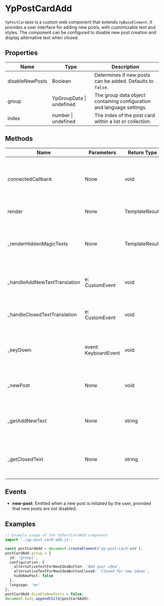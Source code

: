 # YpPostCardAdd

`YpPostCardAdd` is a custom web component that extends `YpBaseElement`. It provides a user interface for adding new posts, with customizable text and styles. The component can be configured to disable new post creation and display alternative text when closed.

## Properties

| Name            | Type                  | Description                                                                 |
|-----------------|-----------------------|-----------------------------------------------------------------------------|
| disableNewPosts | Boolean               | Determines if new posts can be added. Defaults to `false`.                  |
| group           | YpGroupData \| undefined | The group data object containing configuration and language settings.       |
| index           | number \| undefined   | The index of the post card within a list or collection.                     |

## Methods

| Name                          | Parameters          | Return Type | Description                                                                 |
|-------------------------------|---------------------|-------------|-----------------------------------------------------------------------------|
| connectedCallback             | None                | void        | Lifecycle method called when the element is added to the document.          |
| render                        | None                | TemplateResult | Renders the component's template.                                           |
| _renderHiddenMagicTexts       | None                | TemplateResult | Renders hidden magic text components for translation purposes.              |
| _handleAddNewTextTranslation  | e: CustomEvent      | void        | Handles translation updates for the "add new" text.                         |
| _handleClosedTextTranslation  | e: CustomEvent      | void        | Handles translation updates for the "closed" text.                          |
| _keyDown                      | event: KeyboardEvent| void        | Handles keyboard events for triggering new post creation.                   |
| _newPost                      | None                | void        | Fires a 'new-post' event if new posts are not disabled.                     |
| _getAddNewText                | None                | string      | Retrieves the text for the "add new" button, considering translations.      |
| _getClosedText                | None                | string      | Retrieves the text for the "closed" state, considering translations.        |

## Events

- **new-post**: Emitted when a new post is initiated by the user, provided that new posts are not disabled.

## Examples

```typescript
// Example usage of the YpPostCardAdd component
import './yp-post-card-add.js';

const postCardAdd = document.createElement('yp-post-card-add');
postCardAdd.group = {
  id: 'group1',
  configuration: {
    alternativeTextForNewIdeaButton: 'Add your idea',
    alternativeTextForNewIdeaButtonClosed: 'Closed for new ideas',
    hideNewPost: false
  },
  language: 'en'
};
postCardAdd.disableNewPosts = false;
document.body.appendChild(postCardAdd);
```